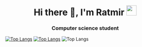 <h1 align="center">Hi there 👋, I'm Ratmir
<img src="https://github.com/RatmirW/RatmirW/raw/main/images/Hi.gif" height="32"/></h1>
<h3 align="center">Computer science student</h3>

[![Top Langs](https://github-readme-stats.vercel.app/api/top-langs/?username=RatmirW&layout=compact)](https://github.com/RatmirW/github-readme-stats)
[![Top Langs](https://github-readme-stats.vercel.app/api/top-langs/?username=RatmirW)](https://github.com/RatmirW/github-readme-stats)
![Top Langs](https://github-readme-stats.vercel.app/api/top-langs/?username=RatmirW&layout=&card_width=495&theme=radical)<br>

<!--
**RatmirW/RatmirW** is a ✨ _special_ ✨ repository because its `README.md` (this file) appears on your GitHub profile.

Here are some ideas to get you started:

- 🔭 I’m currently working on ...
- 🌱 I’m currently learning ...
- 👯 I’m looking to collaborate on ...
- 🤔 I’m looking for help with ...
- 💬 Ask me about ...
- 📫 How to reach me: ...
- 😄 Pronouns: ...
- ⚡ Fun fact: ...
-->

